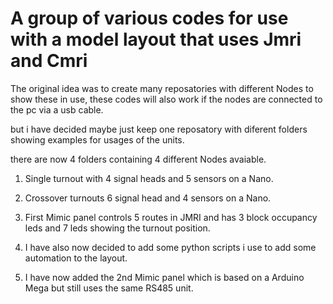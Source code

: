 # A group of various codes for use with a  model layout that uses Jmri and Cmri

The original idea was to create many reposatories with different Nodes to show these in use, these codes will also work if the nodes are connected 
to the pc via a usb cable.

but i have decided maybe just keep one reposatory with diferent folders showing examples for usages
of the units.

there are now 4 folders containing 4 different Nodes avaiable.

1. Single turnout with 4 signal heads and 5 sensors on a Nano.

2. Crossover turnouts 6 signal head and 4 sensors on a Nano.

3. First Mimic panel controls 5 routes in JMRI and has 3 block occupancy leds and 7 leds showing 
the turnout position.

4. I have also now decided to add some python scripts i use to add some automation to the layout.

5. I have now added the 2nd Mimic panel which is based on a Arduino Mega but still uses the same RS485 unit.
